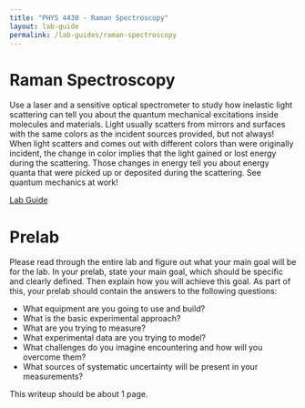 ```yaml
---
title: "PHYS 4430 - Raman Spectroscopy"
layout: lab-guide
permalink: /lab-guides/raman-spectroscopy
---
```


# Raman Spectroscopy

Use a laser and a sensitive optical spectrometer to study how inelastic light scattering can tell you about the quantum mechanical excitations inside molecules and materials. Light usually scatters from mirrors and surfaces with the same colors as the incident sources provided, but not always! When light scatters and comes out with different colors than were originally incident, the change in color implies that the light gained or lost energy during the scattering. Those changes in energy tell you about energy quanta that were picked up or deposited during the scattering. See quantum mechanics at work!

[Lab Guide](../resources/lab-guides/raman-spectroscopy/Raman.pdf)

# Prelab

Please read through the entire lab and figure out what your main goal will be for the lab. In your prelab, state your main goal, which should be specific and clearly defined. Then explain how you will achieve this goal. As part of this, your prelab should contain the answers to the following questions:

- What equipment are you going to use and build?
- What is the basic experimental approach?
- What are you trying to measure?
- What experimental data are you trying to model?
- What challenges do you imagine encountering and how will you overcome them?
- What sources of systematic uncertainty will be present in your measurements?

This writeup should be about 1 page.
